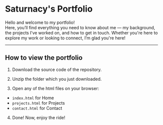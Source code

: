 # Saturnacy's Portfolio

Hello and welcome to my portfolio!
<br>
Here, you’ll find everything you need to know about me — my background, the projects I’ve worked on, and how to get in touch. Whether you're here to explore my work or looking to connect, I’m glad you're here!

---

## How to view the portfolio

1. Download the source code of the repository.

2. Unzip the folder which you just downloaded.

3. Open any of the html files on your browser:  
- `index.html` for Home  
- `projects.html` for Projects 
- `contact.html` for Contact

4. Done! Now, enjoy the ride!
